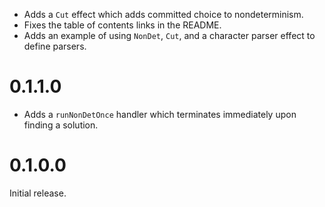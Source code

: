 - Adds a `Cut` effect which adds committed choice to nondeterminism.
- Fixes the table of contents links in the README.
- Adds an example of using `NonDet`, `Cut`, and a character parser effect to define parsers.

# 0.1.1.0

- Adds a `runNonDetOnce` handler which terminates immediately upon finding a solution.

# 0.1.0.0

Initial release.
